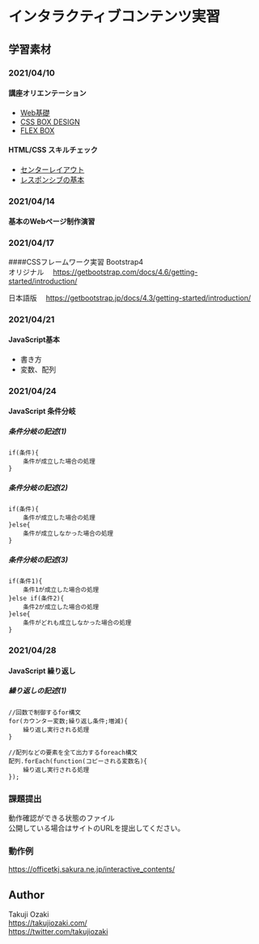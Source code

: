 # インタラクティブコンテンツ実習
## 学習素材

### 2021/04/10
#### 講座オリエンテーション
- [Web基礎](https://github.com/takujiozaki/info_architect/blob/master/pdf/Web%E5%9F%BA%E7%A4%8E.pdf)
- [CSS BOX DESIGN](https://github.com/takujiozaki/info_architect/blob/master/pdf/css_box_design.pdf)
- [FLEX BOX](https://github.com/takujiozaki/info_architect/blob/master/pdf/flexbox_cheatsheet.pdf)
#### HTML/CSS スキルチェック
- [センターレイアウト](https://github.com/takujiozaki/info_architect/blob/master/pdf/css_center_layout.pdf)
- [レスポンシブの基本](https://github.com/takujiozaki/info_architect/blob/master/pdf/responsive_web_design.pdf)

### 2021/04/14 
#### 基本のWebページ制作演習

### 2021/04/17 
####CSSフレームワーク実習
Bootstrap4  
オリジナル　
https://getbootstrap.com/docs/4.6/getting-started/introduction/

日本語版　
https://getbootstrap.jp/docs/4.3/getting-started/introduction/

### 2021/04/21
#### JavaScript基本  
- 書き方
- 変数、配列

### 2021/04/24
#### JavaScript 条件分岐
##### 条件分岐の記述(1)

```
if(条件){
    条件が成立した場合の処理
}
```
##### 条件分岐の記述(2)
```
if(条件){
    条件が成立した場合の処理
}else{
    条件が成立しなかった場合の処理
}
```
##### 条件分岐の記述(3)
```
if(条件1){
    条件1が成立した場合の処理
}else if(条件2){
    条件2が成立した場合の処理
}else{
    条件がどれも成立しなかった場合の処理
}
```

### 2021/04/28
#### JavaScript 繰り返し
##### 繰り返しの記述(1)
```
//回数で制御するfor構文
for(カウンター変数;繰り返し条件;増減){
    繰り返し実行される処理
}

//配列などの要素を全て出力するforeach構文
配列.forEach(function(コピーされる変数名){
    繰り返し実行される処理
});
```

### 課題提出
動作確認ができる状態のファイル  
公開している場合はサイトのURLを提出してください。

### 動作例
https://officetkj.sakura.ne.jp/interactive_contents/

## Author
Takuji Ozaki  
https://takujiozaki.com/  
https://twitter.com/takujiozaki
